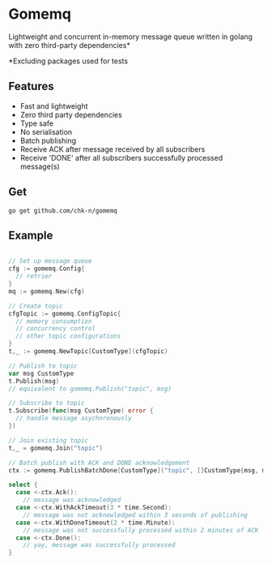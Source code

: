 # Gomemq

Lightweight and concurrent in-memory message queue written in golang with zero third-party dependencies*


\*Excluding packages used for tests

## Features

* Fast and lightweight
* Zero third party dependencies
* Type safe
* No serialisation
* Batch publishing
* Receive ACK after message received by all subscribers
* Receive 'DONE' after all subscribers successfully processed message(s)

## Get

`go get github.com/chk-n/gomemq`

## Example

```go

// Set up message queue
cfg := gomemq.Config{
  // retrier
}
mq := gomemq.New(cfg)

// Create topic
cfgTopic := gomemq.ConfigTopic{
  // memory consumption
  // concurrency control
  // other topic configurations
}
t,_ := gomemq.NewTopic[CustomType](cfgTopic)

// Publish to topic
var msg CustomType
t.Publish(msg)
// equivalent to gomemq.Publish("topic", msg)

// Subscribe to topic
t.Subscribe(func(msg CustomType) error {
  // handle message asychnronously
})

// Join existing topic  
t,_ = gomemq.Join("topic")

// Batch publish with ACK and DONE acknowledgement
ctx := gomemq.PublishBatchDone[CustomType]("topic", []CustomType{msg, msg})

select {
  case <-ctx.Ack():
    // message was acknowledged
  case <-ctx.WithAckTimeout(3 * time.Second):
    // message was not acknowledged within 3 seconds of publishing
  case <-ctx.WithDoneTimeout(2 * time.Minute):
    // message was not successfully processed within 2 minutes of ACK
  case <-ctx.Done():
    // yay, message was successfully processed
}
```
